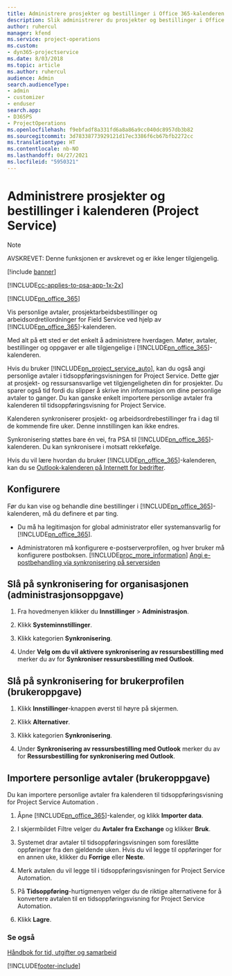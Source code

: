 ```yaml
---
title: Administrere prosjekter og bestillinger i Office 365-kalenderen
description: Slik administrerer du prosjekter og bestillinger i Office 365-kalenderen
author: ruhercul
manager: kfend
ms.service: project-operations
ms.custom:
- dyn365-projectservice
ms.date: 8/03/2018
ms.topic: article
ms.author: ruhercul
audience: Admin
search.audienceType:
- admin
- customizer
- enduser
search.app:
- D365PS
- ProjectOperations
ms.openlocfilehash: f9ebfadf8a331fd6a8a86a9cc040dc8957db3b82
ms.sourcegitcommit: 3d78338773929121d17ec3386f6cb67bfb2272cc
ms.translationtype: HT
ms.contentlocale: nb-NO
ms.lasthandoff: 04/27/2021
ms.locfileid: "5950321"
---
```

# <a name="manage-projects-and-bookings-in-your-calendar-project-service"></a>Administrere prosjekter og bestillinger i kalenderen (Project Service)

> [!Note]
> AVSKREVET: Denne funksjonen er avskrevet og er ikke lenger tilgjengelig.

[!include [banner](../includes/psa-now-project-operations.md)]

[!INCLUDE[cc-applies-to-psa-app-1x-2x](../includes/cc-applies-to-psa-app-1x-2x.md)]

[!INCLUDE[pn_office_365](../includes/pn-office-365.md)] 

Vis personlige avtaler, prosjektarbeidsbestillinger og arbeidsordretilordninger for Field Service ved hjelp av [!INCLUDE[pn_office_365](../includes/pn-office-365.md)]-kalenderen.  
  
 Med alt på ett sted er det enkelt å administrere hverdagen. Møter, avtaler, bestillinger og oppgaver er alle tilgjengelige i [!INCLUDE[pn_office_365](../includes/pn-office-365.md)]-kalenderen.  
  
 Hvis du bruker [!INCLUDE[pn_project_service_auto](../includes/pn-project-service-auto.md)], kan du også angi personlige avtaler i tidsoppføringsvisningen for Project Service. Dette gjør at prosjekt- og ressursansvarlige vet tilgjengeligheten din for prosjekter. Du sparer også tid fordi du slipper å skrive inn informasjon om dine personlige avtaler to ganger. Du kan ganske enkelt importere personlige avtaler fra kalenderen til tidsoppføringsvisning for Project Service.  
  
 Kalenderen synkroniserer prosjekt- og arbeidsordrebestillinger fra i dag til de kommende fire uker. Denne innstillingen kan ikke endres.  
  
 Synkronisering støttes bare én vei, fra PSA til [!INCLUDE[pn_office_365](../includes/pn-office-365.md)]-kalenderen. Du kan synkronisere i motsatt rekkefølge. 
  
 Hvis du vil lære hvordan du bruker [!INCLUDE[pn_office_365](../includes/pn-office-365.md)]-kalenderen, kan du se [Outlook-kalenderen på Internett for bedrifter](https://support.office.com/article/Calendar-in-Outlook-on-the-web-for-business-5219c457-d1fe-4c2f-9032-1a816b88e936).  
  
## <a name="setup"></a>Konfigurere  
 Før du kan vise og behandle dine bestillinger i [!INCLUDE[pn_office_365](../includes/pn-office-365.md)]-kalenderen, må du definere et par ting.  
  
- Du må ha legitimasjon for global administrator eller systemansvarlig for [!INCLUDE[pn_office_365](../includes/pn-office-365.md)].  
  
- Administratoren må konfigurere e-postserverprofilen, og hver bruker må konfigurere postboksen. [!INCLUDE[proc_more_information](../includes/proc-more-information.md)] [Angi e-postbehandling via synkronisering på serversiden](/dynamics365/customerengagement/on-premises/admin/set-up-server-side-synchronization-of-email-appointments-contacts-and-tasks)  
  
## <a name="turn-on-synchronization-for-your-organization-admin-task"></a>Slå på synkronisering for organisasjonen (administrasjonsoppgave)  
  
1.  Fra hovedmenyen klikker du **Innstillinger** > **Administrasjon**.  
  
2.  Klikk **Systeminnstillinger**.  
  
3.  Klikk kategorien **Synkronisering**.  
  
4.  Under **Velg om du vil aktivere synkronisering av ressursbestilling med** merker du av for **Synkroniser ressursbestilling med Outlook**.  
  
## <a name="turn-on-synchronization-for-your-user-profile-user-task"></a>Slå på synkronisering for brukerprofilen (brukeroppgave)  
  
1.  Klikk **Innstillinger**-knappen øverst til høyre på skjermen.  
  
2.  Klikk **Alternativer**.  
  
3.  Klikk kategorien **Synkronisering**.  
  
4.  Under **Synkronisering av ressursbestilling med Outlook** merker du av for **Ressursbestilling for synkronisering med Outlook**.  
  
## <a name="import-your-personal-appointments-user-task"></a>Importere personlige avtaler (brukeroppgave)  
 Du kan importere personlige avtaler fra kalenderen til tidsoppføringsvisning for Project Service Automation .  
  
1. Åpne [!INCLUDE[pn_office_365](../includes/pn-office-365.md)]-kalender, og klikk **Importer data**.  
  
2. I skjermbildet Filtre velger du **Avtaler fra Exchange** og klikker **Bruk**.  
  
3. Systemet drar avtaler til tidsoppføringsvisningen som foreslåtte oppføringer fra den gjeldende uken. Hvis du vil legge til oppføringer for en annen uke, klikker du **Forrige** eller **Neste**.  
  
4. Merk avtalen du vil legge til i tidsoppføringsvisningen for Project Service Automation.  
  
5. På **Tidsoppføring**-hurtigmenyen velger du de riktige alternativene for å konvertere avtalen til en tidsoppføringsvisning for Project Service Automation.  
  
6. Klikk **Lagre**.  
  
### <a name="see-also"></a>Se også  
 [Håndbok for tid, utgifter og samarbeid](../psa/time-expense-collaboration-guide.md)


[!INCLUDE[footer-include](../includes/footer-banner.md)]